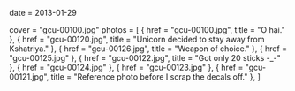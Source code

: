 
date = 2013-01-29


cover = "gcu-00100.jpg"
photos = [
{ href = "gcu-00100.jpg", title = "O hai." },
{ href = "gcu-00120.jpg", title = "Unicorn decided to stay away from Kshatriya." },
{ href = "gcu-00126.jpg", title = "Weapon of choice." },
{ href = "gcu-00125.jpg" },
{ href = "gcu-00122.jpg", title = "Got only 20 sticks -_-" },
{ href = "gcu-00124.jpg" },
{ href = "gcu-00123.jpg" },
{ href = "gcu-00121.jpg", title = "Reference photo before I scrap the decals off." },
]
